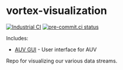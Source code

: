 # vortex-visualization
[![Industrial CI](https://github.com/vortexntnu/vortex-visualization/actions/workflows/industrial-ci.yml/badge.svg)](https://github.com/vortexntnu/vortex-visualization/actions/workflows/industrial-ci.yml)
[![pre-commit.ci status](https://results.pre-commit.ci/badge/github/vortexntnu/vortex-visualization/main.svg)](https://results.pre-commit.ci/latest/github/vortexntnu/vortex-visualization/main)

Includes:
- [AUV GUI](./auv_gui/README.md) - User interface for AUV

Repo for visualizing our various data streams.
